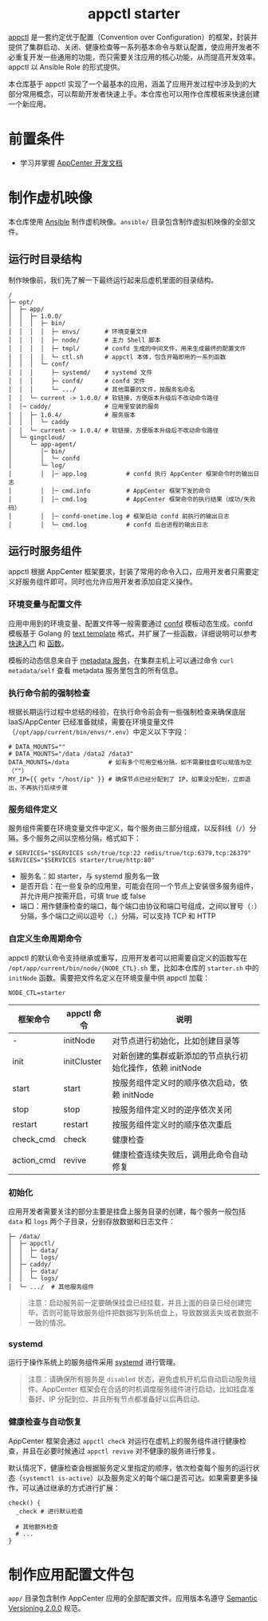 <h1 align="center">appctl starter</h1>

[appctl](https://github.com/QingCloudAppcenter/ansible-roles/tree/master/appctl) 是一套约定优于配置（Convention over Configuration）的框架，封装并提供了集群启动、关闭、健康检查等一系列基本命令与默认配置，使应用开发者不必重复开发一些通用的功能，而只需要关注应用的核心功能，从而提高开发效率。appctl 以 Ansible Role 的形式提供。

本仓库基于 appctl 实现了一个最基本的应用，涵盖了应用开发过程中涉及到的大部分常用概念，可以帮助开发者快速上手。本仓库也可以用作仓库模板来快速创建一个新应用。

# 前置条件

- 学习并掌握 [AppCenter 开发文档](https://docs.qingcloud.com/appcenter/)

# 制作虚机映像

本仓库使用 [Ansible](https://docs.ansible.com/ansible/2.9/user_guide/quickstart.html) 制作虚机映像。`ansible/` 目录包含制作虚拟机映像的全部文件。

## 运行时目录结构

制作映像前，我们先了解一下最终运行起来后虚机里面的目录结构。

```shell
/
├─ opt/
│  ├─ app/
│  │  ├─ 1.0.0/
│  │  │  ├─ bin/
│  │  │  │  ├─ envs/       # 环境变量文件
│  │  │  │  ├─ node/       # 主力 Shell 脚本
│  │  │  │  ├─ tmpl/       # confd 生成的中间文件，用来生成最终的配置文件
│  │  │  │  └─ ctl.sh      # appctl 本体，包含开箱即用的一系列函数
│  │  │  └─ conf/
│  │  │     ├─ systemd/    # systemd 文件
│  │  │     ├─ confd/      # confd 文件
│  │  │     └─ .../        # 其他需要的文件，按服务名命名
│  │  └─ current -> 1.0.0/ # 软链接，方便版本升级后不改动命令路径
│  │─ caddy/               # 应用里安装的服务
│  │  ├─ 1.0.4/            # 服务版本
│  │  │  └─ caddy
│  │  └─ current -> 1.0.4/ # 软链接，方便版本升级后不改动命令路径
│  └─ qingcloud/
│     └─ app-agent/
│        │─ bin/
│        │  └─ confd
│        └─ log/
│        │  │─ app.log           # confd 执行 AppCenter 框架命令时的输出日志
│        │  │─ cmd.info          # AppCenter 框架下发的命令
│        │  │─ cmd.log           # AppCenter 框架命令的执行结果（成功/失败码）
│        │  │─ confd-onetime.log # 框架启动 confd 前执行的输出日志
│        │  └─ cmd.log           # confd 后台进程的输出日志
```

## 运行时服务组件

appctl 根据 AppCenter 框架要求，封装了常用的命令入口，应用开发者只需要定义好服务组件即可。同时也允许应用开发者添加自定义操作。

### 环境变量与配置文件

应用中用到的环境变量、配置文件等一般需要通过 [confd](https://github.com/yunify/confd) 模板动态生成。confd 模板基于 Golang 的 [text template](https://golang.org/pkg/text/template/) 格式，并扩展了一些函数，详细说明可以参考 [快速入门](https://github.com/yunify/confd/blob/master/docs/quick-start-guide.md) 和 [函数](https://github.com/yunify/confd/blob/master/docs/templates.md)。

模板的动态信息来自于 [metadata 服务](https://docs.qingcloud.com/appcenter/docs/metadata-service.html)，在集群主机上可以通过命令 `curl metadata/self` 查看 metadata 服务里包含的所有信息。

### 执行命令前的强制检查

根据长期运行过程中总结的经验，在执行命令前会有一些强制检查来确保底层 IaaS/AppCenter 已经准备就续，需要在环境变量文件（`/opt/app/current/bin/envs/*.env`）中定义以下字段：

```
# DATA_MOUNTS=""
# DATA_MOUNTS="/data /data2 /data3"
DATA_MOUNTS=/data           # 如有多个可用空格分隔，如不需要挂盘可以赋值为空（""）
MY_IP={{ getv "/host/ip" }} # 确保节点已经分配到了 IP，如果没分配到，立即退出，不再执行后续步骤
```

### 服务组件定义

服务组件需要在环境变量文件中定义，每个服务由三部分组成，以反斜线（`/`）分隔，多个服务之间以空格分隔，格式如下：

```
# SERVICES="$SERVICES ssh/true/tcp:22 redis/true/tcp:6379,tcp:26379"
SERVICES="$SERVICES starter/true/http:80"
```

- 服务名：如 starter，与 systemd 服务名一致
- 是否开启：在一些复杂的应用里，可能会在同一个节点上安装很多服务组件，并允许用户按需开启，可填 true 或 false
- 端口：用作健康检查的端口，每个端口由协议和端口号组成，之间以冒号（`:`）分隔，多个端口之间以逗号（`,`）分隔，可以支持 TCP 和 HTTP

### 自定义生命周期命令

appctl 的默认命令支持继承或重写，应用开发者可以把需要自定义的函数写在 `/opt/app/current/bin/node/{NODE_CTL}.sh` 里，比如本仓库的 `starter.sh` 中的 `initNode` 函数。需要把文件名定义在环境变量中供 appctl 加载：

```
NODE_CTL=starter
```

框架命令 | appctl 命令 | 说明
-- | -- | --
\- | initNode | 对节点进行初始化，比如创建目录等
init | initCluster | 对新创建的集群或新添加的节点执行初始化操作，依赖 initNode
start | start | 按服务组件定义时的顺序依次启动，依赖 initNode
stop | stop | 按服务组件定义时的逆序依次关闭
restart | restart | 按服务组件定义时的顺序依次重启
check_cmd | check | 健康检查
action_cmd | revive | 健康检查连续失败后，调用此命令自动修复

### 初始化

应用开发者需要关注的部分主要是挂盘上服务目录的创建，每个服务一般包括 `data` 和 `logs` 两个子目录，分别存放数据和日志文件：

```
├─ /data/
│  ├─ appctl/
│  │  ├─ data/
│  │  └─ logs/
│  ├─ caddy/
│  │  ├─ data/
│  │  └─ logs/
│  └─ .../  # 其他服务组件
```

> 注意：启动服务前一定要确保挂盘已经挂载，并且上面的目录已经创建完毕，否则可能导致服务组件把数据写到系统盘上，导致数据丢失或者数据不一致的情况。

### systemd

运行于操作系统上的服务组件采用 [systemd](https://github.com/systemd/systemd) 进行管理。

> 注意：请确保所有服务是 `disabled` 状态，避免虚机开机后自动启动服务组件。AppCenter 框架会在合适的时机调度服务组件进行启动，比如挂盘准备好、IP 分配到位、并且所有节点都准备好以后再启动。

### 健康检查与自动恢复

AppCenter 框架会通过 `appctl check` 对运行在虚机上的服务组件进行健康检查，并且在必要时候通过 `appctl revive` 对不健康的服务进行修复。

默认情况下，健康检查会根据服务定义里指定的顺序，依次检查每个服务的运行状态（`systemctl is-active`）以及服务定义的每个端口是否可达。如果需要更多操作，可以通过继承的方式进行扩展：

```
check() {
  _check # 进行默认检查

  # 其他额外检查
  # ...
}
```

# 制作应用配置文件包

`app/` 目录包含制作 AppCenter 应用的全部配置文件。应用版本名遵守 [Semantic Versioning 2.0.0](https://semver.org/) 规范。
